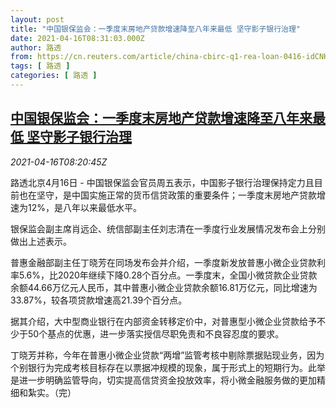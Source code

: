 ```yaml
---
layout: post
title: "中国银保监会：一季度末房地产贷款增速降至八年来最低 坚守影子银行治理"
date: 2021-04-16T08:31:03.000Z
author: 路透
from: https://cn.reuters.com/article/china-cbirc-q1-rea-loan-0416-idCNKBS2C30V1
tags: [ 路透 ]
categories: [ 路透 ]
---
```

<!--1618561863000-->
[中国银保监会：一季度末房地产贷款增速降至八年来最低 坚守影子银行治理](https://cn.reuters.com/article/china-cbirc-q1-rea-loan-0416-idCNKBS2C30V1)
------

<div>
<div><i>2021-04-16T08:20:45Z</i></div><p>路透北京4月16日 - 中国银保监会官员周五表示，中国影子银行治理保持定力且目前也在坚守，是中国实施正常的货币信贷政策的重要条件；一季度末房地产贷款增速为12%，是八年以来最低水平。</p><p>银保监会副主席肖远企、统信部副主任刘志清在一季度行业发展情况发布会上分别做出上述表示。</p><p>普惠金融部副主任丁晓芳在同场发布会并介绍，一季度新发放普惠小微企业贷款利率5.6%，比2020年继续下降0.28个百分点。一季度末，全国小微贷款企业贷款余额44.66万亿元人民币，其中普惠小微企业贷款余额16.81万亿元，同比增速为33.87%，较各项贷款增速高21.39个百分点。</p><p>据其介绍，大中型商业银行在内部资金转移定价中，对普惠型小微企业贷款给予不少于50个基点的优惠，进一步落实授信尽职免责和不良容忍度的要求。</p><p>丁晓芳并称，今年在普惠小微企业贷款“两增”监管考核中剔除票据贴现业务，因为个别银行为完成考核目标存在以票据冲规模的现象，属于形式上的短期行为。此举是进一步明确监管导向，切实提高信贷资金投放效率，将小微金融服务做的更加精细和紮实。（完）</p>
</div>
